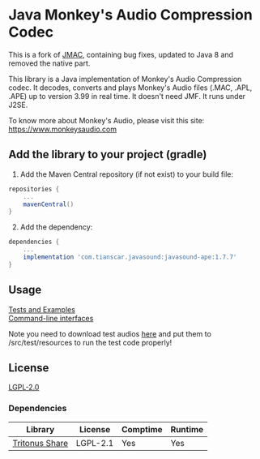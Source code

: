 # Java Monkey's Audio Compression Codec
This is a fork of [JMAC](https://jmac.sourceforge.net/), containing bug fixes, updated to Java 8 and removed the native part.

This library is a Java implementation of Monkey's Audio Compression codec. It decodes, converts and plays Monkey's Audio files (.MAC, .APL, .APE) up to version 3.99 in real time. It doesn't need JMF. It runs under J2SE.

To know more about Monkey's Audio, please visit this site: 
https://www.monkeysaudio.com

## Add the library to your project (gradle)
1. Add the Maven Central repository (if not exist) to your build file:
```groovy
repositories {
    ...
    mavenCentral()
}
```

2. Add the dependency:
```groovy
dependencies {
    ...
    implementation 'com.tianscar.javasound:javasound-ape:1.7.7'
}
```

## Usage
[Tests and Examples](/src/test/java/davaguine/jmac/test/)  
[Command-line interfaces](/src/test/java/davaguine/jmac/cli/)

Note you need to download test audios [here](https://github.com/Tianscar/fbodemo1) and put them to /src/test/resources to run the test code properly!

## License
[LGPL-2.0](/LICENSE)  

### Dependencies
| Library                                                                                       | License  | Comptime | Runtime |
|-----------------------------------------------------------------------------------------------|----------|----------|---------|
| [Tritonus Share](https://mvnrepository.com/artifact/com.googlecode.soundlibs/tritonus-share)  | LGPL-2.1 | Yes      | Yes     |

